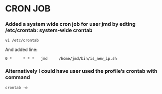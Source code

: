 # CRON JOB
### Added a system wide cron job for user jmd by edting /etc/crontab: system-wide crontab
```
vi /etc/crontab
```
And added line:
```
0 *     * * *   jmd     /home/jmd/bin/is_new_ip.sh
```

### Alternatively I could have user used the profile’s crontab with command
```
crontab -e
```
